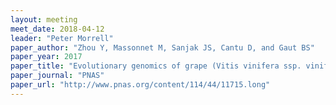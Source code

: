 ```yaml
---
layout: meeting
meet_date: 2018-04-12
leader: "Peter Morrell"
paper_author: "Zhou Y, Massonnet M, Sanjak JS, Cantu D, and Gaut BS"
paper_year: 2017
paper_title: "Evolutionary genomics of grape (Vitis vinifera ssp. vinifera) domestication"
paper_journal: "PNAS"
paper_url: "http://www.pnas.org/content/114/44/11715.long"
---
```

